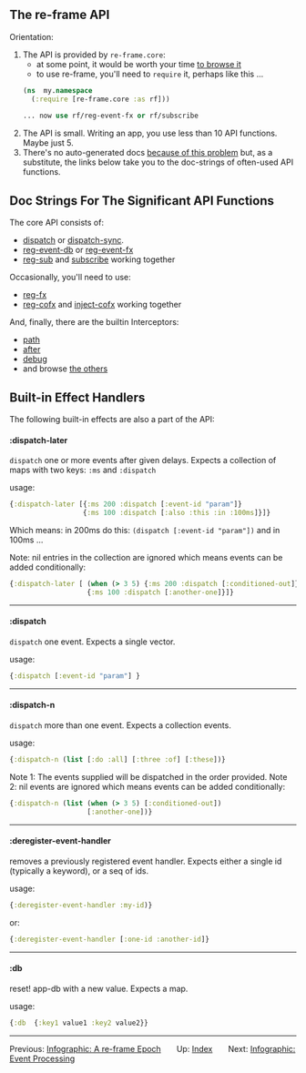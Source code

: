 ## The re-frame API

Orientation:
  1. The API is provided by `re-frame.core`: 
     - at some point, it would be worth your time [to browse it](/src/re_frame/core.cljc)
     - to use re-frame, you'll need to `require` it, perhaps like this ...
     ```clj
     (ns  my.namespace
       (:require [re-frame.core :as rf]))
                 
     ... now use rf/reg-event-fx or rf/subscribe
     ```
  2. The API is small. Writing an app, you use less than 10 API functions. Maybe just 5.
  3. There's no auto-generated docs [because of this problem](/src/re_frame/core.cljc#L23-L36) 
     but, as a substitute, 
     the links below take you to the doc-strings of often-used API functions.

## Doc Strings For The Significant API Functions 

The core API consists of: 
  - [dispatch](/src/re_frame/router.cljc#L233-L243) or [dispatch-sync](/src/re_frame/router.cljc#L251-L263).
  - [reg-event-db](/src/re_frame/core.cljc#L71-L80) or [reg-event-fx](/src/re_frame/core.cljc#L87-L97) 
  - [reg-sub](/src/re_frame/subs.cljc#L200-L329) and [subscribe](/src/re_frame/subs.cljc#L74-L115) working together

Occasionally, you'll need to use:  
  - [reg-fx](/src/re_frame/fx.cljc#L18-L41)
  - [reg-cofx](/src/re_frame/cofx.cljc#L14-L22) and [inject-cofx](/src/re_frame/cofx.cljc#L29-L80) working together
     
And, finally, there are the builtin Interceptors:
  - [path](/src/re_frame/std_interceptors.cljc#L182-L208)
  - [after](/src/re_frame/std_interceptors.cljc#L295-L305)
  - [debug](/src/re_frame/std_interceptors.cljc#L14-L40)
  - and browse [the others](/src/re_frame/std_interceptors.cljc)
  

## Built-in Effect Handlers

The following built-in effects are also a part of the API:  

#### :dispatch-later

`dispatch` one or more events after given delays. Expects a collection
of maps with two keys: `:ms` and `:dispatch`

usage:
```clj
{:dispatch-later [{:ms 200 :dispatch [:event-id "param"]}    
                  {:ms 100 :dispatch [:also :this :in :100ms]}]}
```

Which means: in 200ms do this: `(dispatch [:event-id "param"])` and in 100ms ...

Note: nil entries in the collection are ignored which means events can be added
conditionally:

```clj
{:dispatch-later [ (when (> 3 5) {:ms 200 :dispatch [:conditioned-out]})
                   {:ms 100 :dispatch [:another-one]}]}
```

*** 

#### :dispatch

`dispatch` one event. Expects a single vector.

usage:
```clj
{:dispatch [:event-id "param"] }
```

***
 
#### :dispatch-n

`dispatch` more than one event. Expects a collection events. 

usage:
```clj
{:dispatch-n (list [:do :all] [:three :of] [:these])}
```
Note 1: The events supplied will be dispatched in the order provided.
Note 2: nil events are ignored which means events can be added
conditionally:
```clj
{:dispatch-n (list (when (> 3 5) [:conditioned-out])
                   [:another-one])}
```

*** 
#### :deregister-event-handler

removes a previously registered event handler. Expects either a single id
(typically a keyword), or a seq of ids.

usage:
```clj
{:deregister-event-handler :my-id)}
```
or:
```clj
{:deregister-event-handler [:one-id :another-id]}
```
*** 
#### :db

reset! app-db with a new value. Expects a map. 

usage:
```clj
{:db  {:key1 value1 :key2 value2}}
```

*** 

Previous:  [Infographic: A re-frame Epoch](AnEpoch.md)&nbsp;&nbsp;&nbsp;&nbsp;&nbsp;&nbsp;
Up:  [Index](README.md)&nbsp;&nbsp;&nbsp;&nbsp;&nbsp;&nbsp;
Next: [Infographic: Event Processing](EventHandlingInfographic.md)&nbsp;&nbsp;&nbsp;&nbsp;&nbsp;&nbsp;


<!-- START doctoc generated TOC please keep comment here to allow auto update -->
<!-- DON'T EDIT THIS SECTION, INSTEAD RE-RUN doctoc TO UPDATE -->
<!-- END doctoc generated TOC please keep comment here to allow auto update -->
